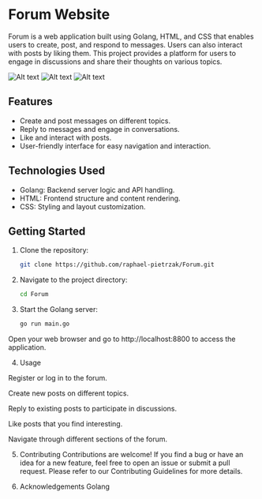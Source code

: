 # Forum Website

Forum is a web application built using Golang, HTML, and CSS that enables users to create, post, and respond to messages. Users can also interact with posts by liking them. This project provides a platform for users to engage in discussions and share their thoughts on various topics.

![Alt text](<Forum/screenshots/Screenshot 2023-08-16 at 15.15.31.png>)
![Alt text](<Forum/screenshots/Screenshot 2023-08-16 at 15.16.57.png>)
![Alt text](<Forum/screenshots/Screenshot 2023-08-16 at 15.17.53.png>)

## Features

- Create and post messages on different topics.
- Reply to messages and engage in conversations.
- Like and interact with posts.
- User-friendly interface for easy navigation and interaction.

## Technologies Used

- Golang: Backend server logic and API handling.
- HTML: Frontend structure and content rendering.
- CSS: Styling and layout customization.

## Getting Started

1. Clone the repository:

   ```sh
   git clone https://github.com/raphael-pietrzak/Forum.git

2. Navigate to the project directory:

    ```sh
    cd Forum 

3. Start the Golang server:

    ```sh
    go run main.go

Open your web browser and go to http://localhost:8800 to access the application.

4. Usage

Register or log in to the forum.

Create new posts on different topics.

Reply to existing posts to participate in discussions.

Like posts that you find interesting.

Navigate through different sections of the forum.

5. Contributing
Contributions are welcome! If you find a bug or have an idea for a new feature, feel free to open an issue or submit a pull request. Please refer to our Contributing Guidelines for more details.


7. Acknowledgements
Golang